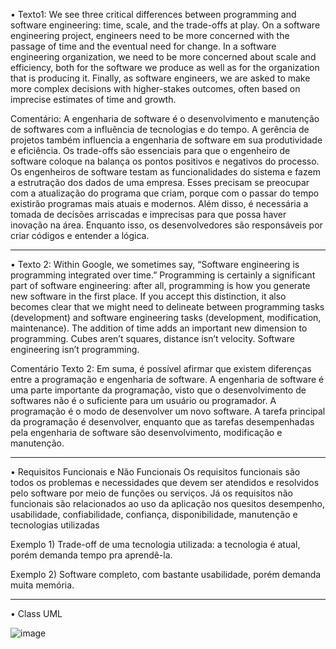 • Texto1: We see three critical differences between programming and software engineering: time, scale, and the trade-offs at play. On a software engineering project, engineers need to be more concerned with the passage of time and the eventual need for change. In a software engineering organization, we need to be more concerned about scale and efficiency, both for the software we produce as well as for the organization that is producing it. Finally, as software engineers, we are asked to make more complex decisions with higher-stakes outcomes, often based on imprecise estimates of time and growth.

Comentário: A engenharia de software é o desenvolvimento e manutenção de softwares com a influência de tecnologias e do tempo. A gerência de projetos também influencia a engenharia de software em sua produtividade e eficiência. Os trade-offs são essenciais para que o engenheiro de software coloque na balança os pontos positivos e negativos do processo. Os engenheiros de software testam as funcionalidades do sistema e fazem a estrutração dos dados de uma empresa. Esses precisam se preocupar com a atualização do programa que criam, porque com o passar do tempo existirão programas mais atuais e modernos. Além disso, é necessária a tomada de decisões arriscadas e imprecisas para que possa haver inovação na área. Enquanto isso, os desenvolvedores são responsáveis por criar códigos e entender a lógica.

--------------------------------------------------------------------------------------------------------------------------------------------------------------------

• Texto 2: Within Google, we sometimes say, “Software engineering is programming integrated over time.” Programming is certainly a significant part of software engineering: after all, programming is how you generate new software in the first place. If you accept this distinction, it also becomes clear that we might need to delineate between programming tasks (development) and software engineering tasks (development, modification, maintenance). The addition of time adds an important new dimension to programming. Cubes aren’t squares, distance isn’t velocity. Software engineering isn’t programming.

Comentário Texto 2: Em suma, é possível afirmar que existem diferenças entre a programação e engenharia de software. A engenharia de software é uma parte importante da programação, visto que o desenvolvimento de softwares não é o suficiente para um usuário ou programador. A programação é o modo de desenvolver um novo software. A tarefa principal da programação é desenvolver, enquanto que as tarefas desempenhadas pela engenharia de software são desenvolvimento, modificação e manutenção. 

--------------------------------------------------------------------------------------------------------------------------------------------------------------------

• Requisitos Funcionais e Não Funcionais
Os requisitos funcionais são todos os problemas e necessidades que devem ser atendidos e resolvidos pelo software por meio de funções ou serviços. 
Já os requisitos não funcionais são relacionados ao uso da aplicação nos quesitos desempenho, usabilidade, confiabilidade, confiança, disponibilidade, manutenção e tecnologias utilizadas  

Exemplo 1) Trade-off de uma tecnologia utilizada: a tecnologia é atual, porém demanda tempo pra aprendê-la. 

Exemplo 2) Software completo, com bastante usabilidade, porém demanda muita memória. 

--------------------------------------------------------------------------------------------------------------------------------------------------------------------

• Class UML


![image](https://user-images.githubusercontent.com/111988963/236251393-8910d9dc-893d-45fb-9348-68d053519020.png)

